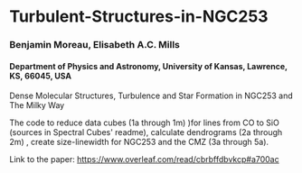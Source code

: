# Turbulent-Structures-in-NGC253

### Benjamin Moreau, Elisabeth A.C. Mills
#### Department of Physics and Astronomy, University of Kansas, Lawrence, KS, 66045, USA

Dense Molecular Structures, Turbulence and Star Formation in NGC253 and The Milky Way

The code to reduce data cubes (1a through 1m) )for lines from CO to SiO (sources in Spectral Cubes' readme), calculate dendrograms (2a through 2m) , create size-linewidth for NGC253 and the CMZ (3a through 5a).

Link to the paper: https://www.overleaf.com/read/cbrbffdbvkcp#a700ac
